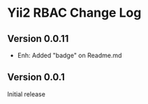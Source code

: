 Yii2 RBAC Change Log
====================

Version 0.0.11
-------------

- Enh: Added "badge" on Readme.md


Version 0.0.1
-------------
Initial release
